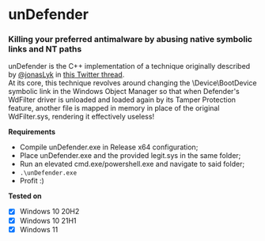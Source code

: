 # unDefender
### Killing your preferred antimalware by abusing native symbolic links and NT paths

unDefender is the C++ implementation of a technique originally described by [@jonasLyk](https://twitter.com/jonasLyk) in [this Twitter thread](https://twitter.com/jonasLyk/status/1378143191279472644).  
At its core, this technique revolves around changing the \Device\BootDevice symbolic link in the Windows Object Manager so that when Defender's WdFilter driver is unloaded and loaded again by its Tamper Protection feature, another file is mapped in memory in place of the original WdFilter.sys, rendering it effectively useless!

__Requirements__
- Compile unDefender.exe in Release x64 configuration;
- Place unDefender.exe and the provided legit.sys in the same folder;
- Run an elevated cmd.exe/powershell.exe and navigate to said folder;
- `.\unDefender.exe`
- Profit :)

__Tested on__
- [x] Windows 10 20H2
- [x] Windows 10 21H1
- [x] Windows 11
